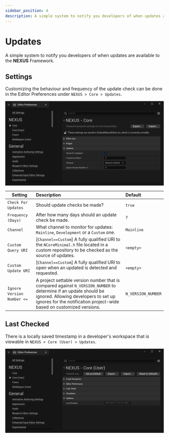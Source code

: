 ```yaml
---
sidebar_position: 4
description: A simple system to notify you developers of when updates are available to the NEXUS Framework.
---
```


# Updates

A simple system to notify you developers of when updates are available to the **NEXUS** Framework.

## Settings

Customizing the behaviour and frequency of the update check can be done in the Editor Preferences under  `NEXUS > Core > Updates`.

![Update Notifications](updates.webp)

| Setting | Description | Default |
| --- | :-- | :-- | 
| `Check For Updates` | Should update checks be made?  | `true` |
| `Frequency (Days)` | After how many days should an update check be made. | `7` |
| `Channel` | What channel to monitor for updates: `Mainline`, `Development` or a `Custom` one. | `Mainline` |
| `Custom Query URI` | [`Channel==Custom`] A fully qualified URI to the `NCoreMinimal.h` file located in a custom repository to be checked as the source of updates. | `<empty>` |
| `Custom Update URI` |  [`Channel==Custom`] A fully qualified URI to open when an updated is detected and requested. | `<empty>` |
| `Ignore Version Number <=` | A project settable version number that is compared against `N_VERSION_NUMBER` to determine if an update should be ignored. Allowing developers to set up ignores for the notification project-wide based on customized versions. | `N_VERSION_NUMBER` |

## Last Checked

There is a locally saved timestamp in a developer's workspace that is viewable in `NEXUS > Core (User) > Updates`.

![Update Last Checked](updates-last-checked.webp)